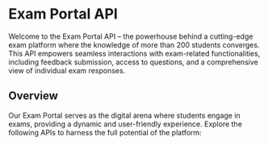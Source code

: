 # Exam Portal API

Welcome to the Exam Portal API – the powerhouse behind a cutting-edge exam platform where the knowledge of more than 200 students converges. This API empowers seamless interactions with exam-related functionalities, including feedback submission, access to questions, and a comprehensive view of individual exam responses.

## Overview

Our Exam Portal serves as the digital arena where students engage in exams, providing a dynamic and user-friendly experience. Explore the following APIs to harness the full potential of the platform:
